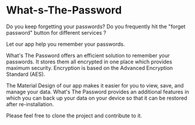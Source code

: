 # What-s-The-Password

Do you keep forgetting your passwords? Do you frequently hit the "forget password" button for different services ?

Let our app help you remember your passwords.

What's The Password offers an efficient solution to remember your passwords. It stores them all encrypted in one place which provides maximum security. Encryption is based on the Advanced Encryption Standard (AES).

The Material Design of our app makes it easier for you to view, save, and manage your data. What's The Password provides an additional features in which you can back up your data on your device so that it can be restored after re-installation.

Please feel free to clone the project and contribute to it.
